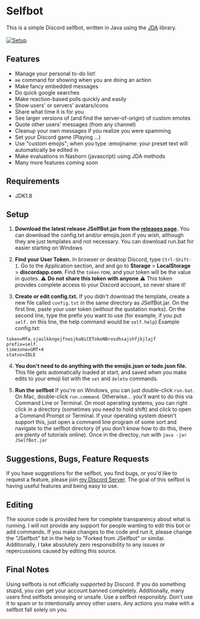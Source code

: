 # Selfbot
This is a simple Discord selfbot, written in Java using the [JDA](https://github.com/DV8FromTheWorld/JDA) library.<br>
<br>
[![Setup](http://i.imgur.com/VvXYp5j.png)](#setup)

## Features
* Manage your personal to-do list!
* `me` command for showing when you are doing an action
* Make fancy embedded messages
* Do quick google searches
* Make reaction-based polls quickly and easily
* Show users' or servers' avatars/icons
* Share what time it is for you
* See larger versions of (and find the server-of-origin) of custom emotes
* Quote other users' messages (from any channel)
* Cleanup your own messages if you realize you were spamming
* Set your Discord game (Playing ...)
* Use "custom emojis"; when you type :emojiname: your preset text will automatically be edited in
* Make evaluations in Nashorn (javascript) using JDA methods
* Many more features coming soon

## Requirements
* JDK1.8

## Setup

1. **Download the latest release JSelfBot.jar from the [releases page](https://github.com/jagrosh/Selfbot/releases).** You can download the config.txt and/or emojis.json if you wish, although they are just templates and not necessary. You can download run.bat for easier starting on Windows

2. **Find your User Token.** In browser or desktop Discord, type `Ctrl-Shift-I`. Go to the Application section, and and go to **Storage** > **LocalStorage** > **discordapp.com**. Find the `token` row, and your token will be the value in quotes. ⚠ **Do not share this token with anyone** ⚠ This token provides complete access to your Discord account, so never share it!

3. **Create or edit config.txt.** If you didn't download the template, create a new file called `config.txt` in the same directory as JSelfBot.jar. On the first line, paste your user token (_without_ the quotation marks). On the second line, type the prefix you want to use (for example, if you put `self.` on this line, the help command would be `self.help`)
Example config.txt:
```
token=Mfa.sjaslkkngejfnesjkaNiCETokeNBrosdhsajshfjkjlajf
prefix=self.
timezone=GMT+4
status=IDLE
```

4. **You don't need to do anything with the emojis.json or todo.json file.** This file gets automatically loaded at start, and saved when you make edits to your emoji list with the `set` and `delete` commands. 

5. **Run the selfbot** If you're on Windows, you can just double-click `run.bat`. On Mac, double-click `run.command`. Otherwise... you'll want to do this via Command Line or Terminal. On most operating systems, you can right click in a directory (sometimes you need to hold shift) and click to open a Command Prompt or Terminal. If your operating system doesn't support this, just open a command line program of some sort and navigate to the selfbot directory (if you don't know how to do this, there are plenty of tutorials online). Once in the directoy, run with `java -jar JSelfBot.jar`

## Suggestions, Bugs, Feature Requests

If you have suggestions for the selfbot, you find bugs, or you'd like to request a feature, please join [my Discord Server](https://discord.gg/0p9LSGoRLu6Pet0k). The goal of this selfbot is having useful features and being easy to use.

## Editing

The source code is provided here for complete transparency about what is running. I will not provide any support for people wanting to edit this bot or add commands. If you make changes to the code and run it, please change the "JSelfbot" bit in the help to "Forked from JSelfbot" or similar. Additionally, I take absolutely zero responsibility to any issues or repercussions caused by editing this source.

## Final Notes

Using selfbots is not officially supported by Discord. If you do something stupid, you _can_ get your account banned completely. Additionally, many users find selfbots annoying or unsafe. Use a selfbot responsibly. Don't use it to spam or to intentionally annoy other users. Any actions you make with a selfbot fall solely on you.

